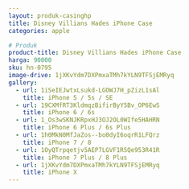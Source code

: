 ```yaml
---
layout: produk-casinghp
title: Disney Villians Hades iPhone Case
categories: apple

# Produk
product-title: Disney Villians Hades iPhone Case
harga: 90000
sku: hn-0795
image-drive: 1jXKvYdm7DXPmxaTMh7kYLN9TFSjEMRyq
gallery:
  - url: 1iSeIEJwtxLsukd-LGOWJ7H_pZizL1sAl
    title: iPhone 5 / 5s / SE
  - url: 19CXMfRT3KldmqzBifirByY5Bv_OP6EwS
    title: iPhone 6 / 6s
  - url: 1_Os3wSKNJKRpxHJ3OJ2OL0WIfe5HAHRN
    title: iPhone 6 Plus / 6s Plus
  - url: 1h0MkN0MfJaZos--bo0dyI6oqrR1LFQrz
    title: iPhone 7 / 8
  - url: 1OyQTrpqetjv5AEP7LGVF1R5Qe953R41R
    title: iPhone 7 Plus / 8 Plus
  - url: 1jXKvYdm7DXPmxaTMh7kYLN9TFSjEMRyq
    title: iPhone X
---
```

